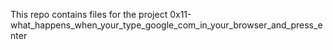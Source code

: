 This repo contains files for the project 0x11-what_happens_when_your_type_google_com_in_your_browser_and_press_enter